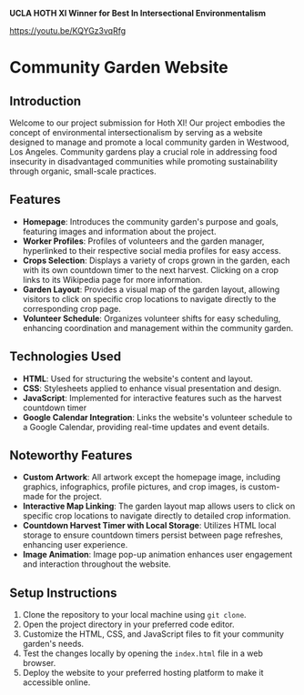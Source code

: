 **UCLA HOTH XI Winner for Best In Intersectional Environmentalism**

https://youtu.be/KQYGz3vqRfg

# Community Garden Website

## Introduction
Welcome to our project submission for Hoth XI! Our project embodies the concept of environmental intersectionalism by serving as a website designed to manage and promote a local community garden in Westwood, Los Angeles. Community gardens play a crucial role in addressing food insecurity in disadvantaged communities while promoting sustainability through organic, small-scale practices.

## Features
- **Homepage**: Introduces the community garden's purpose and goals, featuring images and information about the project.
- **Worker Profiles**: Profiles of volunteers and the garden manager, hyperlinked to their respective social media profiles for easy access.
- **Crops Selection**: Displays a variety of crops grown in the garden, each with its own countdown timer to the next harvest. Clicking on a crop links to its Wikipedia page for more information.
- **Garden Layout**: Provides a visual map of the garden layout, allowing visitors to click on specific crop locations to navigate directly to the corresponding crop page.
- **Volunteer Schedule**: Organizes volunteer shifts for easy scheduling, enhancing coordination and management within the community garden.

## Technologies Used
- **HTML**: Used for structuring the website's content and layout.
- **CSS**: Stylesheets applied to enhance visual presentation and design.
- **JavaScript**: Implemented for interactive features such as the harvest countdown timer
- **Google Calendar Integration**: Links the website's volunteer schedule to a Google Calendar, providing real-time updates and event details.

## Noteworthy Features
- **Custom Artwork**: All artwork except the homepage image, including graphics, infographics, profile pictures, and crop images, is custom-made for the project.
- **Interactive Map Linking**: The garden layout map allows users to click on specific crop locations to navigate directly to detailed crop information.
- **Countdown Harvest Timer with Local Storage**: Utilizes HTML local storage to ensure countdown timers persist between page refreshes, enhancing user experience.
- **Image Animation**: Image pop-up animation enhances user engagement and interaction throughout the website.

## Setup Instructions
1. Clone the repository to your local machine using `git clone`.
2. Open the project directory in your preferred code editor.
3. Customize the HTML, CSS, and JavaScript files to fit your community garden's needs.
4. Test the changes locally by opening the `index.html` file in a web browser.
5. Deploy the website to your preferred hosting platform to make it accessible online.
